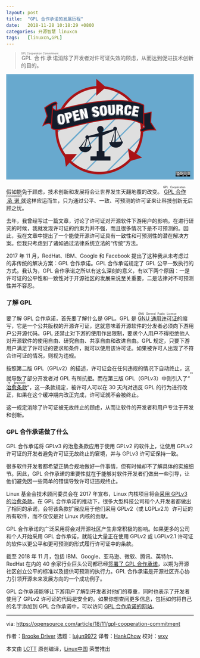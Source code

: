 ```yaml
---
layout: post
title:	"GPL 合作承诺的发展历程"
date:	2018-11-28 10:18:29 +0800 
categories:	开源智慧 linuxcn 
tags:	[linuxcn,GPL]
---
```




> 
> <ruby> GPL 合作承诺 <rt>  GPL Cooperation Commitment </rt></ruby>消除了开发者对许可证失效的顾虑，从而达到促进技术创新的目的。
> 
> 
> 


![](/Asserts/Images/album/201811/28/101831jxng18z1101p1xms.png)


假如能免于顾虑，技术创新和发展将会让世界发生天翻地覆的改变。<ruby> <a href="https://gplcc.github.io/gplcc/">  GPL 合作承诺 </a> <rt>  GPL Cooperation Commitment </rt></ruby>就这样应运而生，只为通过公平、一致、可预测的许可证来让科技创新无后顾之忧。


去年，我曾经写过一篇文章，讨论了许可证对开源软件下游用户的影响。在进行研究的时候，我就发现许可证的约束力并不强，而且很多情况下是不可预测的。因此，我在文章中提出了一个能使开源许可证具有一致性和可预测性的潜在解决方案。但我只考虑到了诸如通过法律系统立法的“传统”方法。


2017 年 11 月，RedHat、IBM、Google 和 Facebook 提出了这种我从未考虑过的非传统的解决方案：GPL 合作承诺。GPL 合作承诺规定了 GPL 公平一致执行的方式。我认为，GPL 合作承诺之所以有这么深刻的意义，有以下两个原因：一是许可证的公平性和一致性对于开源社区的发展来说至关重要，二是法律对不可预测性并不容忍。


### 了解 GPL


要了解 GPL 合作承诺，首先要了解什么是 GPL。GPL 是 <ruby> <a href="https://www.gnu.org/licenses/licenses.en.html">  GNU 通用许可证 </a> <rt>  GNU General Public License </rt></ruby>的缩写，它是一个公共版权的开源许可证，这就意味着开源软件的分发者必须向下游用户公开源代码。GPL 还禁止对下游的使用作出限制，要求个人用户不得拒绝他人对开源软件的使用自由、研究自由、共享自由和改进自由。GPL 规定，只要下游用户满足了许可证的要求和条件，就可以使用该许可证。如果被许可人出现了不符合许可证的情况，则视为违规。


按照第二版 GPL（GPLv2）的描述，许可证会在任何违规的情况下自动终止，这就导致了部分开发者对 GPL 有所抗拒。而在第三版 GPL（GPLv3）中则引入了“<ruby> <a href="https://opensource.com/article/18/6/gplv3-anniversary">  治愈条款 </a> <rt>  cure provision </rt></ruby>”，这一条款规定，被许可人可以在 30 天内对违反 GPL 的行为进行改正，如果在这个缓冲期内改正完成，许可证就不会被终止。


这一规定消除了许可证被无故终止的顾虑，从而让软件的开发者和用户专注于开发和创新。


### GPL 合作承诺做了什么


GPL 合作承诺将 GPLv3 的治愈条款应用于使用 GPLv2 的软件上，让使用 GPLv2 许可证的开发者避免许可证无故终止的窘境，并与 GPLv3 许可证保持一致。


很多软件开发者都希望正确合规地做好一件事情，但有时候却不了解具体的实施细节。因此，GPL 合作承诺的重要性就在于能够对软件开发者们做出一些引导，让他们避免因一些简单的错误导致许可证违规终止。


Linux 基金会技术顾问委员会在 2017 年宣布，Linux 内核项目将会[采用 GPLv3 的治愈条款](https://www.kernel.org/doc/html/v4.16/process/kernel-enforcement-statement.html)。在 GPL 合作承诺的推动下，很多大型科技公司和个人开发者都做出了相同的承诺，会将该条款扩展应用于他们采用 GPLv2（或 LGPLv2.1）许可证的所有软件，而不仅仅是对 Linux 内核的贡献。


GPL 合作承诺的广泛采用将会对开源社区产生非常积极的影响。如果更多的公司和个人开始采用 GPL 合作承诺，就能让大量正在使用 GPLv2 或 LGPLv2.1 许可证的软件以更公平和更可预测的形式履行许可证中的条款。


截至 2018 年 11 月，包括 IBM、Google、亚马逊、微软、腾讯、英特尔、RedHat 在内的 40 余家行业巨头公司都已经[签署了 GPL 合作承诺](https://gplcc.github.io/gplcc/Company/Company-List.html)，以期为开源社区创立公平的标准以及提供可预测的执行力。GPL 合作承诺是开源社区齐心协力引领开源未来发展方向的一个成功例子。


GPL 合作承诺能够让下游用户了解到开发者对他们的尊重，同时也表示了开发者使用了 GPLv2 许可证的代码是安全的。如果你想查阅更多信息，包括如何将自己的名字添加到 GPL 合作承诺中，可以访问 [GPL 合作承诺的网站](http://gplcc.github.io/gplcc)。




---


via: <https://opensource.com/article/18/11/gpl-cooperation-commitment>


作者：[Brooke Driver](https://opensource.com/users/bdriver) 选题：[lujun9972](https://github.com/lujun9972) 译者：[HankChow](https://github.com/HankChow) 校对：[wxy](https://github.com/wxy)


本文由 [LCTT](https://github.com/LCTT/TranslateProject) 原创编译，[Linux中国](https://linux.cn/) 荣誉推出
